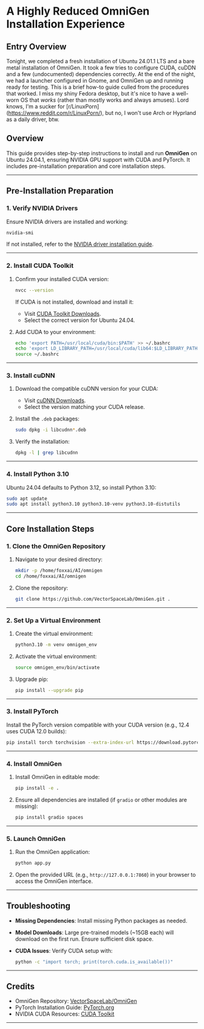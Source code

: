 
# A Highly Reduced OmniGen Installation Experience

## Entry Overview

Tonight, we completed a fresh installation of Ubuntu 24.01.1 LTS and a bare metal installation of OmniGen. It took a few tries to configure CUDA, cuDDN and a few (undocumented) dependencies correctly. At the end of the night, we had a launcher configured in Gnome, and OmniGen up and running ready for testing. This is a brief how-to guide culled from the procedures that worked. I miss my shiny Fedora desktop, but it's nice to have a well-worn OS that *works* (rather than mostly works and always amuses). Lord knows, I'm a sucker for [r/LinuxPorn] (<https://www.reddit.com/r/LinuxPorn/>), but no, I won't use Arch or Hyprland as a daily driver, btw.  

## **Overview**

This guide provides step-by-step instructions to install and run **OmniGen** on Ubuntu 24.04.1, ensuring NVIDIA GPU support with CUDA and PyTorch. It includes pre-installation preparation and core installation steps.

---

## **Pre-Installation Preparation**

### **1. Verify NVIDIA Drivers**

Ensure NVIDIA drivers are installed and working:

```bash
nvidia-smi
```

If not installed, refer to the [NVIDIA driver installation guide](https://docs.nvidia.com/datacenter/tesla/tesla-installation-notes/index.html).

---

### **2. Install CUDA Toolkit**

1. Confirm your installed CUDA version:

   ```bash
   nvcc --version
   ```

   If CUDA is not installed, download and install it:
   - Visit [CUDA Toolkit Downloads](https://developer.nvidia.com/cuda-toolkit).
   - Select the correct version for Ubuntu 24.04.

2. Add CUDA to your environment:

   ```bash
   echo 'export PATH=/usr/local/cuda/bin:$PATH' >> ~/.bashrc
   echo 'export LD_LIBRARY_PATH=/usr/local/cuda/lib64:$LD_LIBRARY_PATH' >> ~/.bashrc
   source ~/.bashrc
   ```

---

### **3. Install cuDNN**

1. Download the compatible cuDNN version for your CUDA:
   - Visit [cuDNN Downloads](https://developer.nvidia.com/cudnn).
   - Select the version matching your CUDA release.

2. Install the `.deb` packages:

   ```bash
   sudo dpkg -i libcudnn*.deb
   ```

3. Verify the installation:

   ```bash
   dpkg -l | grep libcudnn
   ```

---

### **4. Install Python 3.10**

Ubuntu 24.04 defaults to Python 3.12, so install Python 3.10:

```bash
sudo apt update
sudo apt install python3.10 python3.10-venv python3.10-distutils
```

---

## **Core Installation Steps**

### **1. Clone the OmniGen Repository**

1. Navigate to your desired directory:

   ```bash
   mkdir -p /home/foxxai/AI/omnigen
   cd /home/foxxai/AI/omnigen
   ```

2. Clone the repository:

   ```bash
   git clone https://github.com/VectorSpaceLab/OmniGen.git .
   ```

---

### **2. Set Up a Virtual Environment**

1. Create the virtual environment:

   ```bash
   python3.10 -m venv omnigen_env
   ```

2. Activate the virtual environment:

   ```bash
   source omnigen_env/bin/activate
   ```

3. Upgrade pip:

   ```bash
   pip install --upgrade pip
   ```

---

### **3. Install PyTorch**

Install the PyTorch version compatible with your CUDA version (e.g., 12.4 uses CUDA 12.0 builds):

```bash
pip install torch torchvision --extra-index-url https://download.pytorch.org/whl/cu120
```

---

### **4. Install OmniGen**

1. Install OmniGen in editable mode:

   ```bash
   pip install -e .
   ```

2. Ensure all dependencies are installed (if `gradio` or other modules are missing):

   ```bash
   pip install gradio spaces
   ```

---

### **5. Launch OmniGen**

1. Run the OmniGen application:

   ```bash
   python app.py
   ```

2. Open the provided URL (e.g., `http://127.0.0.1:7860`) in your browser to access the OmniGen interface.

---

## **Troubleshooting**

- **Missing Dependencies**: Install missing Python packages as needed.
- **Model Downloads**: Large pre-trained models (~15GB each) will download on the first run. Ensure sufficient disk space.
- **CUDA Issues**: Verify CUDA setup with:

  ```bash
  python -c "import torch; print(torch.cuda.is_available())"
  ```

---

## **Credits**

- OmniGen Repository: [VectorSpaceLab/OmniGen](https://github.com/VectorSpaceLab/OmniGen)
- PyTorch Installation Guide: [PyTorch.org](https://pytorch.org/get-started/locally/)
- NVIDIA CUDA Resources: [CUDA Toolkit](https://developer.nvidia.com/cuda-toolkit)

---